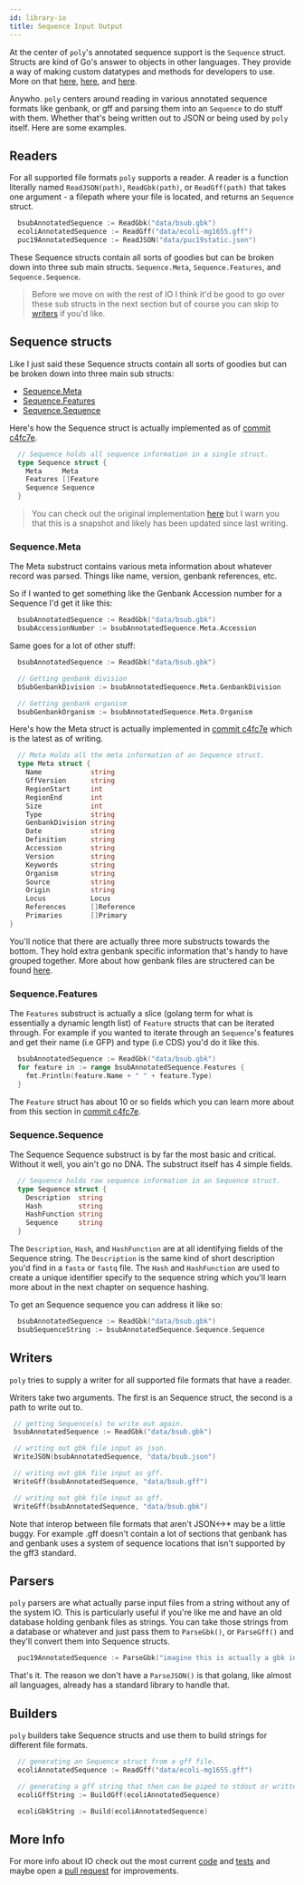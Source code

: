 ```yaml
---
id: library-io
title: Sequence Input Output
---
```


At the center of `poly`'s annotated sequence support is the `Sequence` struct. Structs are kind of Go's answer to objects in other languages. They provide a way of making custom datatypes and methods for developers to use. More on that [here](https://tour.golang.org/moretypes/2), [here](https://gobyexample.com/methods), and [here](https://www.golang-book.com/books/intro/9).

Anywho. `poly` centers around reading in various annotated sequence formats like genbank, or gff and parsing them into an `Sequence` to do stuff with them. Whether that's being written out to JSON or being used by `poly` itself. Here are some examples.

## Readers

For all supported file formats `poly` supports a reader. A reader is a function literally named `ReadJSON(path)`, `ReadGbk(path)`, or `ReadGff(path)` that takes one argument - a filepath where your file is located, and returns an `Sequence` struct.

```go
  bsubAnnotatedSequence := ReadGbk("data/bsub.gbk")
  ecoliAnnotatedSequence := ReadGff("data/ecoli-mg1655.gff")
  puc19AnnotatedSequence := ReadJSON("data/puc19static.json")
```

These Sequence structs contain all sorts of goodies but can be broken down into three sub main structs. `Sequence.Meta`, `Sequence.Features`, and `Sequence.Sequence`.

> Before we move on with the rest of IO I think it'd be good to go over these sub structs in the next section but of course you can skip to [writers](#writers) if you'd like.

## Sequence structs

Like I just said these Sequence structs contain all sorts of goodies but can be broken down into three main sub structs:

  * [Sequence.Meta](#annotatedsequencemeta)
  * [Sequence.Features](#annotatedsequencefeatures)
  * [Sequence.Sequence](#annotatedsequencesequence)

Here's how the Sequence struct is actually implemented as of [commit c4fc7e](https://github.com/TimothyStiles/poly/blob/c4fc7e6f6cdbd9e5ed2d8ffdbeb206d1d5a8d720/io.go#L108).

```go
  // Sequence holds all sequence information in a single struct.
  type Sequence struct {
    Meta     Meta
    Features []Feature
    Sequence Sequence
  }
```

> You can check out the original implementation [here](https://github.com/TimothyStiles/poly/blob/c4fc7e6f6cdbd9e5ed2d8ffdbeb206d1d5a8d720/io.go#L108) but I warn you that this is a snapshot and likely has been updated since last writing.

### Sequence.Meta

The Meta substruct contains various meta information about whatever record was parsed. Things like name, version, genbank references, etc.

So if I wanted to get something like the Genbank Accession number for a Sequence I'd get it like this:

```go
  bsubAnnotatedSequence := ReadGbk("data/bsub.gbk")
  bsubAccessionNumber := bsubAnnotatedSequence.Meta.Accession
```

Same goes for a lot of other stuff:

```go
  bsubAnnotatedSequence := ReadGbk("data/bsub.gbk")

  // Getting genbank division
  bSubGenbankDivision := bsubAnnotatedSequence.Meta.GenbankDivision

  // Getting genbank organism
  bsubGenbankOrganism := bsubAnnotatedSequence.Meta.Organism
```

Here's how the Meta struct is actually implemented in [commit c4fc7e](https://github.com/TimothyStiles/poly/blob/c4fc7e6f6cdbd9e5ed2d8ffdbeb206d1d5a8d720/io.go#L34) which is the latest as of writing.

```go
  // Meta Holds all the meta information of an Sequence struct.
  type Meta struct {
    Name            string
    GffVersion      string
    RegionStart     int
    RegionEnd       int
    Size            int
    Type            string
    GenbankDivision string
    Date            string
    Definition      string
    Accession       string
    Version         string
    Keywords        string
    Organism        string
    Source          string
    Origin          string
    Locus           Locus
    References      []Reference
    Primaries       []Primary
}
```

You'll notice that there are actually three more substructs towards the bottom. They hold extra genbank specific information that's handy to have grouped together. More about how genbank files are structered can be found [here](https://www.ncbi.nlm.nih.gov/Sitemap/samplerecord.html).

### Sequence.Features

The `Features` substruct is actually a slice (golang term for what is essentially a dynamic length list) of `Feature` structs that can be iterated through. For example if you wanted to iterate through an `Sequence`'s features and get their name (i.e GFP) and type (i.e CDS) you'd do it like this.

```go
  bsubAnnotatedSequence := ReadGbk("data/bsub.gbk")
  for feature in := range bsubAnnotatedSequence.Features {
    fmt.Println(feature.Name + " " + feature.Type)
  }
```

The `Feature` struct has about 10 or so fields which you can learn more about from this section in [commit c4fc7e](https://github.com/TimothyStiles/poly/blob/c4fc7e6f6cdbd9e5ed2d8ffdbeb206d1d5a8d720/io.go#L80).

### Sequence.Sequence

The Sequence Sequence substruct is by far the most basic and critical. Without it well, you ain't go no DNA. The substruct itself has 4 simple fields.

```go
  // Sequence holds raw sequence information in an Sequence struct.
  type Sequence struct {
    Description  string
    Hash         string
    HashFunction string
    Sequence     string
  }
```

The `Description`, `Hash`, and `HashFunction` are at all identifying fields of the Sequence string. The `Description` is the same kind of short description you'd find in a `fasta` or `fastq` file. The `Hash` and `HashFunction` are used to create a unique identifier specify to the sequence string which you'll learn more about in the next chapter on sequence hashing.

To get an Sequence sequence you can address it like so:

```go
  bsubAnnotatedSequence := ReadGbk("data/bsub.gbk")
  bsubSequenceString := bsubAnnotatedSequence.Sequence.Sequence
```

## Writers

 `poly` tries to supply a writer for all supported file formats that have a reader.

 Writers take two arguments. The first is an Sequence struct, the second is a path to write out to.

 ```go
  // getting Sequence(s) to write out again.
  bsubAnnotatedSequence := ReadGbk("data/bsub.gbk")

  // writing out gbk file input as json.
  WriteJSON(bsubAnnotatedSequence, "data/bsub.json")

  // writing out gbk file input as gff.
  WriteGff(bsubAnnotatedSequence, "data/bsub.gff")

  // writing out gbk file input as gff.
  WriteGff(bsubAnnotatedSequence, "data/bsub.gbk")

 ```

 Note that interop between file formats that aren't JSON<->* may be a little buggy. For example .gff doesn't contain a lot of sections that genbank has and genbank uses a system of sequence locations that isn't supported by the gff3 standard.

## Parsers

`poly` parsers are what actually parse input files from a string without any of the system IO. This is particularly useful if you're like me and have an old database holding genbank files as strings. You can take those strings from a database or whatever and just pass them to `ParseGbk()`, or `ParseGff()` and they'll convert them into Sequence structs.

```go
  puc19AnnotatedSequence := ParseGbk("imagine this is actually a gbk in string format.")
```

That's it. The reason we don't have a `ParseJSON()` is that golang, like almost all languages, already has a standard library to handle that.

## Builders

`poly` builders take Sequence structs and use them to build strings for different file formats. 

```go
  // generating an Sequence struct from a gff file.
  ecoliAnnotatedSequence := ReadGff("data/ecoli-mg1655.gff")

  // generating a gff string that then can be piped to stdout or written to a database.
  ecoliGffString := BuildGff(ecoliAnnotatedSequence)

  ecoliGbkString := Build(ecoliAnnotatedSequence)

```

## More Info

For more info about IO check out the most current [code](https://github.com/TimothyStiles/poly/blob/prime/io.go) and [tests](https://github.com/TimothyStiles/poly/blob/prime/io_test.go) and maybe open a [pull request](https://github.com/TimothyStiles/poly/issues/new/choose) for improvements.